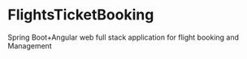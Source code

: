 # FlightsTicketBooking

Spring Boot+Angular web full stack application for flight booking and Management

